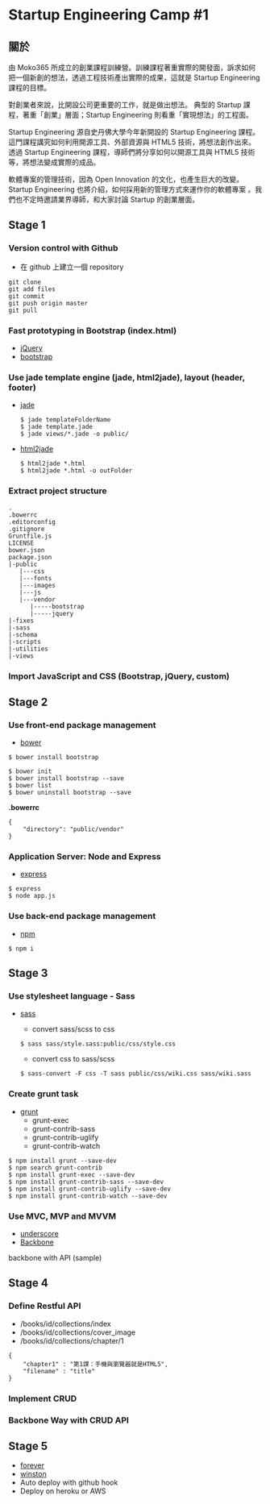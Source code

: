 # Startup Engineering Camp #1

## 關於

由 Moko365 所成立的創業課程訓練營。訓練課程著重實際的開發面，訴求如何把一個新創的想法，透過工程技術產出實際的成果，這就是 Startup Engineering 課程的目標。

對創業者來說，比開設公司更重要的工作，就是做出想法。 典型的 Startup 課程，著重「創業」層面；Startup Engineering 則看重「實現想法」的工程面。

Startup Engineering 源自史丹佛大學今年新開設的 Startup Engineering 課程。這門課程講究如何利用開源工具、外部資源與 HTML5 技術，將想法創作出來。透過 Startup Engineering 課程，導師們將分享如何以開源工具與 HTML5 技術等，將想法變成實際的成品。

軟體專案的管理技術，因為 Open Innovation 的文化，也產生巨大的改變。Startup Engineering 也將介紹，如何採用新的管理方式來運作你的軟體專案 。我們也不定時邀請業界導師，和大家討論 Startup 的創業層面。

## Stage 1 

### Version control with Github

- 在 github 上建立一個 repository

```
git clone
git add files
git commit
git push origin master
git pull
```

### Fast prototyping in Bootstrap (index.html)

- [jQuery](http://jquery.com)
- [bootstrap](http://getbootstrap.com/)

### Use jade template engine (jade, html2jade), layout (header, footer)

- [jade](http://jade-lang.com/)

	```
	$ jade templateFolderName
	$ jade template.jade
	$ jade views/*.jade -o public/
	```

- [html2jade](https://github.com/donpark/html2jade)

	```
	$ html2jade *.html
	$ html2jade *.html -o outFolder
	```

### Extract project structure

```
.
.bowerrc
.editorconfig
.gitignore
Gruntfile.js
LICENSE
bower.json
package.json
|-public
   |---css
   |---fonts
   |---images
   |---js
   |---vendor
      |-----bootstrap
      |-----jquery
|-fixes
|-sass
|-schema
|-scripts
|-utilities
|-views
```

### Import JavaScript and CSS (Bootstrap, jQuery, custom)

## Stage 2 

### Use front-end package management

- [bower](http://bower.io)

```
$ bower install bootstrap
```

```
$ bower init
$ bower install bootstrap --save
$ bower list
$ bower uninstall bootstrap --save
```

**.bowerrc**
```
{
    "directory": "public/vendor"
}
```

### Application Server: Node and Express

- [express](http://expressjs.com/)

```
$ express
$ node app.js
```


### Use back-end package management

- [npm](http://npmjs.org)

```
$ npm i
```

## Stage 3

### Use stylesheet language - Sass

- [sass](http://sass-lang.com/)

	- convert sass/scss to css
	```
	$ sass sass/style.sass:public/css/style.css
	```

	- convert css to sass/scss
	```
	$ sass-convert -F css -T sass public/css/wiki.css sass/wiki.sass
	```

### Create grunt task

- [grunt](http://gruntjs.com)
	- grunt-exec
	- grunt-contrib-sass
	- grunt-contrib-uglify
	- grunt-contrib-watch

```
$ npm install grunt --save-dev
$ npm search grunt-contrib
$ npm install grunt-exec --save-dev
$ npm install grunt-contrib-sass --save-dev
$ npm install grunt-contrib-uglify --save-dev
$ npm install grunt-contrib-watch --save-dev
```


### Use MVC, MVP and MVVM

- [underscore](underscorejs.org)
- [Backbone](http://backbonejs.org/)

backbone with API (sample)

## Stage 4

### Define Restful API

- /books/id/collections/index
- /books/id/collections/cover_image
- /books/id/collections/chapter/1

```
{
 	"chapter1" : "第1課：手機與瀏覽器就是HTML5",
 	"filename" : "title"
}
```

### Implement CRUD
### Backbone Way with CRUD API 



## Stage 5

- [forever](https://github.com/nodejitsu/forever)
- [winston](https://github.com/flatiron/winston)
- Auto deploy with github hook
- Deploy on heroku or AWS


